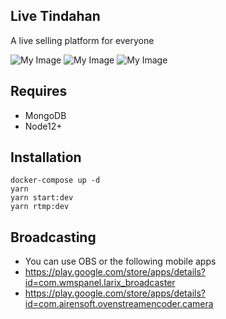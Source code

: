 ## Live Tindahan

A live selling platform for everyone

![My Image](https://raw.github.com/johndavedecano/livetindahan/master/screenshot1.png)
![My Image](https://raw.github.com/johndavedecano/livetindahan/master/screenshot2.png)
![My Image](https://raw.github.com/johndavedecano/livetindahan/master/screenshot3.png)

## Requires

- MongoDB
- Node12+

## Installation

```
docker-compose up -d
yarn
yarn start:dev
yarn rtmp:dev
```

## Broadcasting

- You can use OBS or the following mobile apps
- https://play.google.com/store/apps/details?id=com.wmspanel.larix_broadcaster
- https://play.google.com/store/apps/details?id=com.airensoft.ovenstreamencoder.camera
